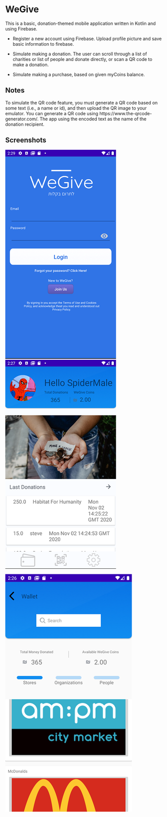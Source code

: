 # WeGive

This is a basic, donation-themed mobile application written in Kotlin and using Firebase. 

* Register a new account using Firebase. Upload profile picture and save basic information to firebase.

* Simulate making a donation. The user can scroll through a list of charities or list of people and donate directly, or scan a QR code to make a donation. 

* Simulate making a purchase, based on given myCoins balance.





<h2>Notes</h2>
To simulate the QR code feature, you must generate a QR code based on some text (i.e., a name or id), and then upload the QR image to your emulator. You can generate a QR code using https://www.the-qrcode-generator.com/. The app using the encoded text as the name of the donation recipient. 




<h2>Screenshots </h2>

![Login Page](weGiveLogin.png?raw=true "Login")                                          ![Home Page](homepage.png?raw=true "Homepage")


![Stores](stores.png?raw=true "Stores")




